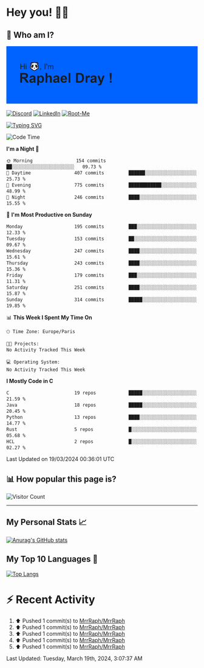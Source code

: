 # **Hey you! 👋🏼**

## **🔎 Who am I?**

<img src="https://github.com/MrrRaph/MrrRaph/blob/master/header.png?raw=true">

[![Discord](https://img.shields.io/badge/Discord-7289DA?style=for-the-badge&logo=discord&logoColor=white
)](https://discordapp.com/users/MrRaph#4214/)
[![LinkedIn](https://img.shields.io/badge/LinkedIn-0077B5?style=for-the-badge&logo=linkedin&logoColor=white)](https://www.linkedin.com/in/raphaeldray/)
[![Root-Me](https://img.shields.io/badge/dynamic/json?color=yellowgreen&label=Root-me%20Score&query=score&style=for-the-badge&url=https://raw.githubusercontent.com/MrrRaph/MrrRaph/master/root-me-stats.json&logoColor=white)](https://www.root-me.org/PandHacker)


[![Typing SVG](https://readme-typing-svg.herokuapp.com?font=glory&size=23&multiline=true&height=65&lines=CyberSecurity+Engineer+%F0%9F%92%BB;Freelance+Fullstack+Developer)](https://git.io/typing-svg)

<!--START_SECTION:waka-->
![Code Time](http://img.shields.io/badge/Code%20Time-0%20secs-blue)

**I'm a Night 🦉** 

```text
🌞 Morning                154 commits         ██░░░░░░░░░░░░░░░░░░░░░░░   09.73 % 
🌆 Daytime                407 commits         ██████░░░░░░░░░░░░░░░░░░░   25.73 % 
🌃 Evening                775 commits         ████████████░░░░░░░░░░░░░   48.99 % 
🌙 Night                  246 commits         ████░░░░░░░░░░░░░░░░░░░░░   15.55 % 
```
📅 **I'm Most Productive on Sunday** 

```text
Monday                   195 commits         ███░░░░░░░░░░░░░░░░░░░░░░   12.33 % 
Tuesday                  153 commits         ██░░░░░░░░░░░░░░░░░░░░░░░   09.67 % 
Wednesday                247 commits         ████░░░░░░░░░░░░░░░░░░░░░   15.61 % 
Thursday                 243 commits         ████░░░░░░░░░░░░░░░░░░░░░   15.36 % 
Friday                   179 commits         ███░░░░░░░░░░░░░░░░░░░░░░   11.31 % 
Saturday                 251 commits         ████░░░░░░░░░░░░░░░░░░░░░   15.87 % 
Sunday                   314 commits         █████░░░░░░░░░░░░░░░░░░░░   19.85 % 
```


📊 **This Week I Spent My Time On** 

```text
🕑︎ Time Zone: Europe/Paris

🐱‍💻 Projects: 
No Activity Tracked This Week

💻 Operating System: 
No Activity Tracked This Week
```

**I Mostly Code in C** 

```text
C                        19 repos            █████░░░░░░░░░░░░░░░░░░░░   21.59 % 
Java                     18 repos            █████░░░░░░░░░░░░░░░░░░░░   20.45 % 
Python                   13 repos            ████░░░░░░░░░░░░░░░░░░░░░   14.77 % 
Rust                     5 repos             █░░░░░░░░░░░░░░░░░░░░░░░░   05.68 % 
HCL                      2 repos             █░░░░░░░░░░░░░░░░░░░░░░░░   02.27 % 
```




 Last Updated on 19/03/2024 00:36:01 UTC
<!--END_SECTION:waka-->

## **📊 How popular this page is?**

![Visitor Count](https://profile-counter.glitch.me/MrrRaph/count.svg)

---

## **My Personal Stats 📈**

[![Anurag's GitHub stats](https://github-readme-stats.vercel.app/api?username=mrrraph&count_private=true&show_icons=true&title_color=fff&text_color=fff&bg_color=30,36d1dc,904e95)](https://github.com/anuraghazra/github-readme-stats)

## **My Top 10 Languages 📣**

[![Top Langs](https://github-readme-stats.vercel.app/api/top-langs/?username=mrrraph&langs_count=10&layout=compact&hide=html,css&hide_title=true)](https://github.com/anuraghazra/github-readme-stats)


# **⚡ Recent Activity**

<!--RECENT_ACTIVITY:start-->
1. ⬆️ Pushed 1 commit(s) to [MrrRaph/MrrRaph](https://github.com/MrrRaph/MrrRaph)<br>
2. ⬆️ Pushed 1 commit(s) to [MrrRaph/MrrRaph](https://github.com/MrrRaph/MrrRaph)<br>
3. ⬆️ Pushed 1 commit(s) to [MrrRaph/MrrRaph](https://github.com/MrrRaph/MrrRaph)<br>
4. ⬆️ Pushed 1 commit(s) to [MrrRaph/MrrRaph](https://github.com/MrrRaph/MrrRaph)<br>
5. ⬆️ Pushed 1 commit(s) to [MrrRaph/MrrRaph](https://github.com/MrrRaph/MrrRaph)<br>
<!--RECENT_ACTIVITY:end-->
<!--RECENT_ACTIVITY:last_update-->
Last Updated: Tuesday, March 19th, 2024, 3:07:37 AM
<!--RECENT_ACTIVITY:last_update_end-->
